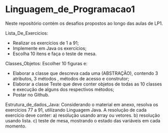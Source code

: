 # Linguagem_de_Programacao1

Neste repositório contém os desafios propostos ao longo das aulas de LP1.

Lista_De_Exercicios:
- Realizar os exercícios de 1 a 91;
- Implemente em Java os exercícios;
- Escolha 10 itens e faça o teste de mesa.

Classes_Objetos:
Escolher 10 figuras e:
- Elaborar a classe que descreva cada uma (ABSTRAÇÃO), contendo 3 atributos, 3 métodos , métodos de acesso e construtor;
- Elaborar a classe Teste que deve conter objetos de todas as 10 classes e execução de alguns dos respectivos métodos;
- Postar no Github.

Estrutura_de_dados_Java:
Considerando o material em anexo, resolva os exercícios 77 a 91, utilizando Linguagem Java.
A resolução de cada exercício deve conter:
a) resolução usando array ou vetores.
b) resolução usando lista.
c) teste de mesa, mostrando o estado das variáveis em cada momento.

